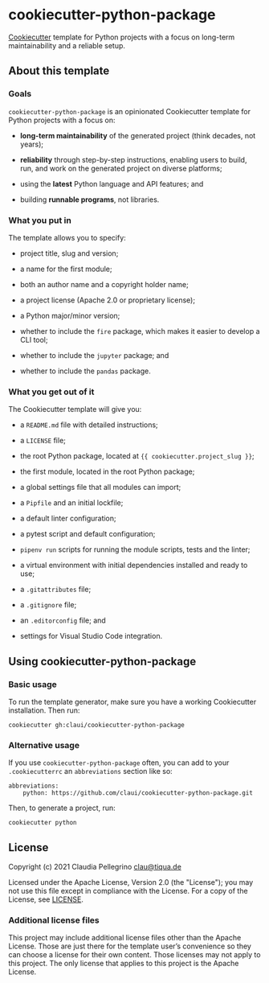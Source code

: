 # cookiecutter-python-package

[Cookiecutter](https://github.com/cookiecutter/cookiecutter)
template for Python projects with a focus on long-term
maintainability and a reliable setup.

## About this template

### Goals

`cookiecutter-python-package` is an opinionated Cookiecutter template
for Python projects with a focus on:

- **long-term maintainability** of the generated project (think
  decades, not years);

- **reliability** through step-by-step instructions, enabling users
  to build, run, and work on the generated project on diverse
  platforms;

- using the **latest** Python language and API features; and

- building **runnable programs**, not libraries.

### What you put in

The template allows you to specify:

- project title, slug and version;

- a name for the first module;

- both an author name and a copyright holder name;

- a project license (Apache 2.0 or proprietary license);

- a Python major/minor version;

- whether to include the `fire` package, which makes it easier to
  develop a CLI tool;

- whether to include the `jupyter` package; and

- whether to include the `pandas` package.

### What you get out of it

The Cookiecutter template will give you:

- a `README.md` file with detailed instructions;

- a `LICENSE` file;

- the root Python package, located at `{{ cookiecutter.project_slug }}`;

- the first module, located in the root Python package;

- a global settings file that all modules can import;

- a `Pipfile` and an initial lockfile;

- a default linter configuration;

- a pytest script and default configuration;

- `pipenv run` scripts for running the module scripts, tests and the
  linter;

- a virtual environment with initial dependencies installed and
  ready to use;

- a `.gitattributes` file;

- a `.gitignore` file;

- an `.editorconfig` file; and

- settings for Visual Studio Code integration.


## Using cookiecutter-python-package

### Basic usage

To run the template generator, make sure you have a working
Cookiecutter installation. Then run:

```
cookiecutter gh:claui/cookiecutter-python-package
```

### Alternative usage

If you use `cookiecutter-python-package` often, you can add to your
`.cookiecutterrc` an `abbreviations` section like so:

```
abbreviations:
    python: https://github.com/claui/cookiecutter-python-package.git
```

Then, to generate a project, run:

```
cookiecutter python
```


## License

Copyright (c) 2021 Claudia Pellegrino <clau@tiqua.de>

Licensed under the Apache License, Version 2.0 (the "License");
you may not use this file except in compliance with the License.
For a copy of the License, see [LICENSE](LICENSE).

### Additional license files

This project may include additional license files other than the
Apache License. Those are just there for the template user’s
convenience so they can choose a license for their own content.
Those licenses may not apply to this project. The only license
that applies to this project is the Apache License.

